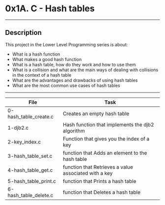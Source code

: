 # 0x1A. C - Hash tables
---
## Description

This project in the Lower Level Programming series is about:

* What is a hash function
* What makes a good hash function
* What is a hash table, how do they work and how to use them
* What is a collision and what are the main ways of dealing with collisions in the context of a hash table
* What are the advantages and drawbacks of using hash tables
* What are the most common use cases of hash tables
---
File|Task
---|---
0-hash_table_create.c | Creates an empty hash table
1-djb2.c | Hash function that implements the djb2 algorithm
2-key_index.c | Function that gives you the index of a key
3-hash_table_set.c |function that Adds an element to the hash table
4-hash_table_get.c | function that Retrieves a value associated with a key
5-hash_table_print.c | function that Prints a hash table
6-hash_table_delete.c | function that Deletes a hash table
